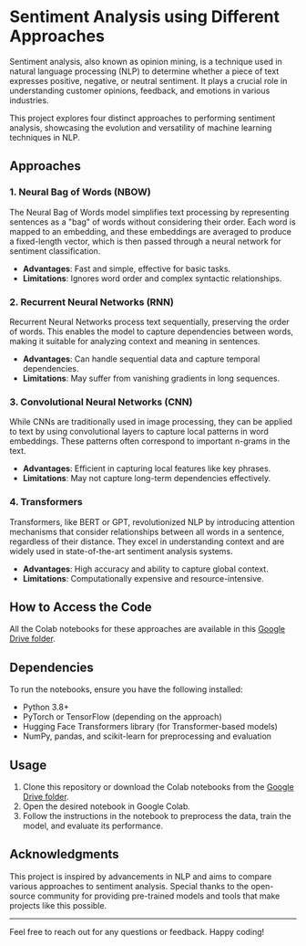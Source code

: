 # Sentiment Analysis using Different Approaches

Sentiment analysis, also known as opinion mining, is a technique used in natural language processing (NLP) to determine whether a piece of text expresses positive, negative, or neutral sentiment. It plays a crucial role in understanding customer opinions, feedback, and emotions in various industries.

This project explores four distinct approaches to performing sentiment analysis, showcasing the evolution and versatility of machine learning techniques in NLP.

## Approaches

### 1. Neural Bag of Words (NBOW)
The Neural Bag of Words model simplifies text processing by representing sentences as a "bag" of words without considering their order. Each word is mapped to an embedding, and these embeddings are averaged to produce a fixed-length vector, which is then passed through a neural network for sentiment classification.

- **Advantages**: Fast and simple, effective for basic tasks.
- **Limitations**: Ignores word order and complex syntactic relationships.

### 2. Recurrent Neural Networks (RNN)
Recurrent Neural Networks process text sequentially, preserving the order of words. This enables the model to capture dependencies between words, making it suitable for analyzing context and meaning in sentences.

- **Advantages**: Can handle sequential data and capture temporal dependencies.
- **Limitations**: May suffer from vanishing gradients in long sequences.

### 3. Convolutional Neural Networks (CNN)
While CNNs are traditionally used in image processing, they can be applied to text by using convolutional layers to capture local patterns in word embeddings. These patterns often correspond to important n-grams in the text.

- **Advantages**: Efficient in capturing local features like key phrases.
- **Limitations**: May not capture long-term dependencies effectively.

### 4. Transformers
Transformers, like BERT or GPT, revolutionized NLP by introducing attention mechanisms that consider relationships between all words in a sentence, regardless of their distance. They excel in understanding context and are widely used in state-of-the-art sentiment analysis systems.

- **Advantages**: High accuracy and ability to capture global context.
- **Limitations**: Computationally expensive and resource-intensive.

## How to Access the Code
All the Colab notebooks for these approaches are available in this [Google Drive folder](https://drive.google.com/drive/folders/your-folder-link-here).

## Dependencies
To run the notebooks, ensure you have the following installed:
- Python 3.8+
- PyTorch or TensorFlow (depending on the approach)
- Hugging Face Transformers library (for Transformer-based models)
- NumPy, pandas, and scikit-learn for preprocessing and evaluation

## Usage
1. Clone this repository or download the Colab notebooks from the [Google Drive folder](https://drive.google.com/drive/folders/your-folder-link-here).
2. Open the desired notebook in Google Colab.
3. Follow the instructions in the notebook to preprocess the data, train the model, and evaluate its performance.

## Acknowledgments
This project is inspired by advancements in NLP and aims to compare various approaches to sentiment analysis. Special thanks to the open-source community for providing pre-trained models and tools that make projects like this possible.

---

Feel free to reach out for any questions or feedback. Happy coding!
